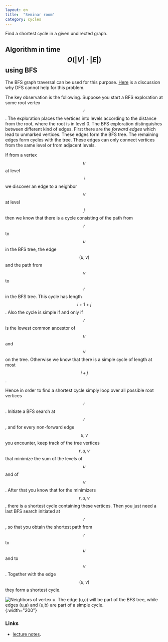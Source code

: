 ```yaml
---
layout: en
title:  "Seminar room"
category: cycles
---
```


Find a shortest cycle in a given undirected graph.

## Algorithm in time $$O(|V|\cdot |E|)$$ using BFS

The BFS graph traversal can be used for this purpose. [Here](http://stackoverflow.com/questions/20847463/finding-length-of-shortest-cycle-in-undirected-graph) is a discussion why DFS cannot help for this problem.

The key observation is the following. Suppose you start a BFS exploration at some root vertex $$r$$.  The exploration places the vertices into levels according to the distance from the root, where the root is in level 0. The BFS exploration distinguishes between different kind of edges. First there are the *forward edges* which lead to unmarked vertices.  These edges form the BFS tree.  The remaining edges form cycles with the tree.  These edges can only connect vertices from the same level or from adjacent levels.

If from a vertex $$u$$ at level $$i$$ we discover an edge to a neighbor $$v$$ at level $$j$$ then we know that there is a cycle consisting of the path from $$r$$ to $$u$$ in the BFS tree, the edge $$(u,v)$$ and the path from $$v$$ to $$r$$ in the BFS tree.  This cycle has length $$i+1+j$$.  Also the cycle is simple if and only if $$r$$ is the lowest common ancestor of $$u$$ and $$v$$ on the tree.  Otherwise we know that there is a simple cycle of length at most $$i+j$$. 

Hence in order to find a shortest cycle simply loop over all possible root vertices $$r$$. Initiate a BFS search at $$r$$, and for every non-forward edge $$u,v$$ you encounter, keep track of the tree vertices $$r,u,v$$ that minimize the sum of the levels of $$u$$ and of $$v$$.  After that you know that for the minimizers $$r,u,v$$, there is a shortest cycle containing these vertices.  Then you just need a last BFS search initiated at $$r$$, so that you obtain the shortest path from $$r$$ to $$u$$ and to $$v$$.  Together with the edge $$(u,v)$$ they form a shortest cycle.  

![]({{site.images}}shortest-cycle.svg "Neighbors of vertex u.  The edge (u,c) will be part of the BFS tree, while edges (u,a) and (u,b) are part of a simple cycle." ){:width="200"}

### Links

- [lecture notes](http://theory.stanford.edu/~virgi/cs267/lecture2.pdf).

